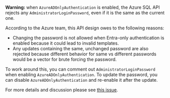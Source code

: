 **Warning:** when `AzureADOnlyAuthentication` is enabled, the Azure SQL API rejects any `AdministratorLoginPassword`, even if it is the same as the current one.

According to the Azure team, this API design owes to the following reasons:
- Changing the password is not allowed when Entra-only authentication is enabled because it could lead to invalid templates.
- Any updates containing the same, unchanged password are also rejected because different behavior for same vs different passwords would be a vector for brute forcing the password.

To work around this, you can comment out `AdministratorLoginPassword` when enabling `AzureADOnlyAuthentication`. To update the password, you can disable `AzureADOnlyAuthentication` and re-enable it after the update.

For more details and discussion please see [this issue](https://github.com/pulumi/pulumi-azure-native/issues/2937).